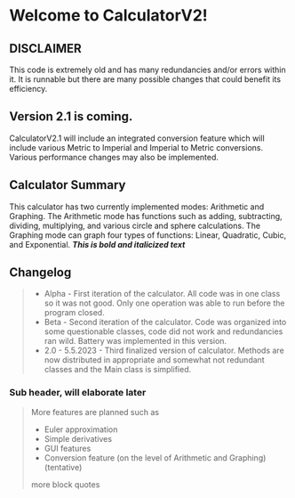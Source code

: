 # Welcome to CalculatorV2!
## DISCLAIMER
This code is extremely old and has many redundancies and/or errors within it. It is runnable but there are many possible changes that could benefit its efficiency.
## Version 2.1 is coming.
CalculatorV2.1 will include an integrated conversion feature which will include various Metric to Imperial and Imperial to Metric conversions. Various performance changes may also be implemented.

## Calculator Summary
This calculator has two currently implemented modes: Arithmetic and Graphing. The Arithmetic mode has functions such as adding, subtracting, dividing, multiplying, and various circle and sphere calculations. The Graphing mode can graph four types of functions: Linear, Quadratic, Cubic, and Exponential. 
***This is bold and italicized text***

## Changelog
> - Alpha - First iteration of the calculator. All code was in one class so it was not good. Only one operation was able to run before the program closed.
> - Beta - Second iteration of the calculator. Code was organized into some questionable classes, code did not work and redundancies ran wild. Battery was implemented in this version.
> - 2.0 - 5.5.2023 - Third finalized version of calculator. Methods are now distributed in appropriate and somewhat not redundant classes and the Main class is simplified.

### Sub header, will elaborate later

> More features are planned such as
> - Euler approximation
> - Simple derivatives
> - GUI features
> - Conversion feature (on the level of Arithmetic and Graphing) (tentative)
>
> more block quotes

